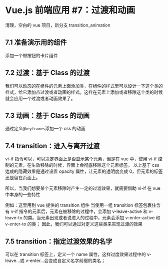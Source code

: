 # Vue.js 前端应用 #7：过渡和动画

清理，空白的 vue 项目，新分支 transition_animation

## 7.1 准备演示用的组件

添加一个带按钮的卡片组件

## 7.2 过渡：基于 Class 的过渡

我们可以动态的在组件的元素上面添加类，在组件的样式里可以设计一下这个类的样式，给它添加点过渡或者动画的样式。这样在元素上添加或者移除这个类的时候就会应用一个过渡或者动画效果了。

## 7.3 动画：基于 Class 的动画

通过定义`@keyframes`添加一个 css 的动画

## 7.4 transition：进入与离开过渡

vi-if 指令可以，可以决定界面上是否显示某个元素，但是在 vue 中，使用 vi-if 控制的元素，在生效移除的时候，界面上会彻底移除这个元素标签。
以上基于 css 达成的隐藏效果是通过设置 opacity 属性，让元素的透明度变成 0，但元素的标签还是留在页面上。

所以，当我们想要某个元素移除时产生一定的过滤效果，就需要借助 vi-if 在 vue 中本身的一些特性

例如：这里用到 vue 提供的 transition 组件
当使用一组 transition 标签包裹住含有 v-if 指令的元素后，元素在被移除的过程中，会添加 v-leave-active 和 v-leave-to 的类。当元素出现或者说进入的过程中，元素会添加 v-enter-active 和 v-enter-to 的类；
因此，我们可以通过对定义这些类来实现过渡的效果

## 7.5 transition：指定过渡效果的名字

可以在 transition 标签上，定义一个 name 属性，这样过度效果过程中的 v-leave...或 v-enter...会变成自定义名字前缀的类名；

